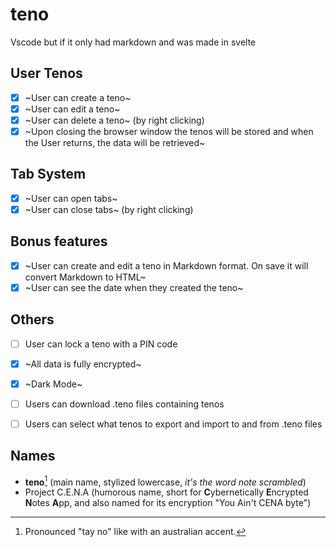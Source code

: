 # teno

Vscode but if it only had markdown and was made in svelte

## User Tenos

-   [x] ~User can create a teno~
-   [x] ~User can edit a teno~
-   [x] ~User can delete a teno~ (by right clicking)
-   [x] ~Upon closing the browser window the tenos will be stored and when the User returns, the data will be retrieved~

## Tab System
-   [x] ~User can open tabs~
-   [x] ~User can close tabs~ (by right clicking)

## Bonus features

-   [x] ~User can create and edit a teno in Markdown format. On save it will convert Markdown to HTML~
-   [x] ~User can see the date when they created the teno~

## Others
-   [ ] User can lock a teno with a PIN code
-   [x] ~All data is fully encrypted~
-   [x] ~Dark Mode~
-   [ ] Users can download .teno files containing tenos
-   [ ] Users can select what tenos to export and import to and from .teno files


## Names
- **teno**[^1] (main name, stylized lowercase, *it's the word note scrambled*)
- Project C.E.N.A (humorous name, short for **C**ybernetically **E**ncrypted **N**otes **A**pp, and also named for its encryption "You Ain't CENA byte")

[^1]: Pronounced "tay no" like with an australian accent.
